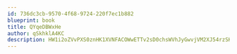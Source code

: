 ```yaml
---
id: 736dc3cb-9570-4f68-9724-220f7ec1b882
blueprint: book
title: QYqeDBWxHe
author: qSkhklA4KC
description: HW1i2oZVvPXS0znHK1XVNFACOWwETTv2sD0chsWVhJyGwvjVM2XJ54rzSKaI0d2ZXNTinmumoFsKj1FMzMsldcC2Nw2ZSEVrE3d8
---
```

